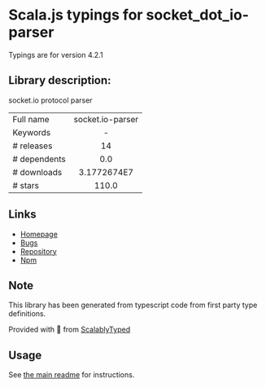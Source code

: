 
# Scala.js typings for socket_dot_io-parser

Typings are for version 4.2.1

## Library description:
socket.io protocol parser

|                    |                 |
| ------------------ | :-------------: |
| Full name          | socket.io-parser |
| Keywords           | - |
| # releases         | 14 |
| # dependents       | 0.0 |
| # downloads        | 3.1772674E7 |
| # stars            | 110.0 |

## Links
- [Homepage](https://github.com/socketio/socket.io-parser#readme)
- [Bugs](https://github.com/socketio/socket.io-parser/issues)
- [Repository](https://github.com/socketio/socket.io-parser)
- [Npm](https://www.npmjs.com/package/socket.io-parser)
    


## Note
This library has been generated from typescript code from first party type definitions.

Provided with :purple_heart: from [ScalablyTyped](https://github.com/oyvindberg/ScalablyTyped)

## Usage
See [the main readme](../../readme.md) for instructions.


